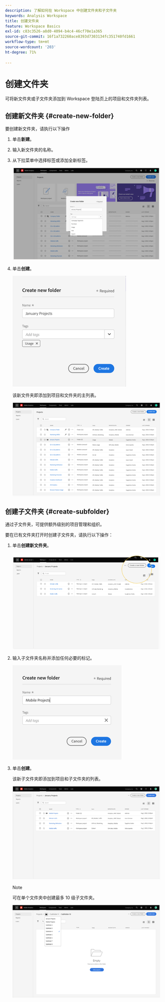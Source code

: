 ```yaml
---
description: 了解如何在 Workspace 中创建文件夹和子文件夹
keywords: Analysis Workspace
title: 创建文件夹
feature: Workspace Basics
exl-id: c83c3526-a8d0-4094-b4c4-46cf70e1a365
source-git-commit: 16f1a732260ace8393d7303134fc351740fd1661
workflow-type: tm+mt
source-wordcount: '203'
ht-degree: 71%

---
```


# 创建文件夹

可将新文件夹或子文件夹添加到 Workspace 登陆页上的项目和文件夹列表。

## 创建新文件夹 {#create-new-folder}

要创建新文件夹，请执行以下操作

1. 单击&#x200B;**新建**。

1. 输入新文件夹的名称。

1. 从下拉菜单中选择标签或添加全新标签。

   ![创建新文件夹窗口，显示新文件夹名称和可用标记列表。](/help/analysis-workspace/build-workspace-project/assets/select-tags.png)

1. 单击&#x200B;**创建**。

   ![单击“创建”。](/help/analysis-workspace/build-workspace-project/assets/create.png)

   该新文件夹即添加到项目和文件夹的主列表。

   ![显示项目和文件夹更新列表的“项目”登录页面。](/help/analysis-workspace/build-workspace-project/assets/create-new-listed.png)

## 创建子文件夹 {#create-subfolder}

通过子文件夹，可提供额外级别的项目管理和组织。

要在已有文件夹打开时创建子文件夹，请执行以下操作：

1. 单击&#x200B;**创建新文件夹**。

   ![单击“创建新文件夹”。](/help/analysis-workspace/build-workspace-project/assets/create-subfolder2.png)

1. 输入子文件夹名称并添加任何必要的标记。

   ![“创建新文件夹”窗口的“新名称”和“标记”字段。](/help/analysis-workspace/build-workspace-project/assets/create-subfolder-name.png)

1. 单击&#x200B;**创建**。

   该新子文件夹即添加到项目和子文件夹的列表。

   ![单击“创建”。](/help/analysis-workspace/build-workspace-project/assets/create-subfolder-added.png)

   >[!NOTE]
   >
   >可在单个文件夹中创建最多 10 级子文件夹。

   ![文件夹下拉列表显示了文件夹中的所有子文件夹。](/help/analysis-workspace/build-workspace-project/assets/create-subfolder-limit.png)
